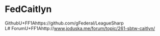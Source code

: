 FedCaitlyn
===================

GithubU+FF1Ahttps://github.com/gFederal/LeagueSharp		
L# ForumU+FF1Ahttp://www.joduska.me/forum/topic/261-sbtw-caitlyn/
